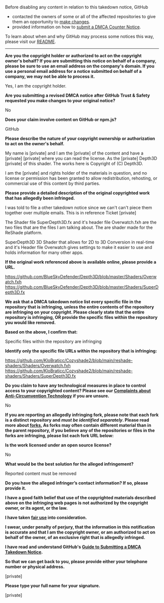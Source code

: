 Before disabling any content in relation to this takedown notice, GitHub
- contacted the owners of some or all of the affected repositories to give them an opportunity to [make changes](https://docs.github.com/en/github/site-policy/dmca-takedown-policy#a-how-does-this-actually-work).
- provided information on how to [submit a DMCA Counter Notice](https://docs.github.com/en/articles/guide-to-submitting-a-dmca-counter-notice).

To learn about when and why GitHub may process some notices this way, please visit our [README](https://github.com/github/dmca/blob/master/README.md#anatomy-of-a-takedown-notice).

---

**Are you the copyright holder or authorized to act on the copyright owner's behalf? If you are submitting this notice on behalf of a company, please be sure to use an email address on the company's domain. If you use a personal email address for a notice submitted on behalf of a company, we may not be able to process it.**

Yes, I am the copyright holder.

**Are you submitting a revised DMCA notice after GitHub Trust & Safety requested you make changes to your original notice?**

No

**Does your claim involve content on GitHub or npm.js?**

GitHub

**Please describe the nature of your copyright ownership or authorization to act on the owner's behalf.**

My name is [private] and I am the [private] of the content and have a [private] [private] where you can read the license. As the [private] Depth3D [private] of this shader. The works here is Copyright of (C) Depth3D.

I am the [private] and rights holder of the materials in question, and no license or permission has been granted to allow redistribution, rehosting, or commercial use of this content by third parties.

**Please provide a detailed description of the original copyrighted work that has allegedly been infringed.**

I was told to file a other takedown notice since we can't can't piece them together over multiple emails. This is in reference Ticket [private]

The Shader file SuperDepth3D.fx and it's header file Overwatch.fxh are the two files that are the files I am talking about. The are shader made for the ReShade platform.

SuperDepth3D 3D Shader that allows for 2D to 3D Conversion in real-time and it's Header file Overwatch gives settings to make it easier to use and holds information for many other apps.

**If the original work referenced above is available online, please provide a URL.**

https://github.com/BlueSkyDefender/Depth3D/blob/master/Shaders/Overwatch.fxh  
https://github.com/BlueSkyDefender/Depth3D/blob/master/Shaders/SuperDepth3D.fx

**We ask that a DMCA takedown notice list every specific file in the repository that is infringing, unless the entire contents of the repository are infringing on your copyright. Please clearly state that the entire repository is infringing, OR provide the specific files within the repository you would like removed.**

**Based on the above, I confirm that:**

Specific files within the repository are infringing

**Identify only the specific file URLs within the repository that is infringing:**

https://github.com/KloBraticc/Cozyshade2/blob/main/reshade-shaders/Shaders/Overwatch.fxh  
https://github.com/KloBraticc/Cozyshade2/blob/main/reshade-shaders/Shaders/SuperDepth3D.fx

**Do you claim to have any technological measures in place to control access to your copyrighted content? Please see our <a href="https://docs.github.com/articles/guide-to-submitting-a-dmca-takedown-notice#complaints-about-anti-circumvention-technology">Complaints about Anti-Circumvention Technology</a> if you are unsure.**

No

**If you are reporting an allegedly infringing fork, please note that each fork is a distinct repository and <i>must be identified separately</i>. Please read more about <a href="https://docs.github.com/articles/dmca-takedown-policy#b-what-about-forks-or-whats-a-fork">forks.</a> As forks may often contain different material than in the parent repository, if you believe any of the repositories or files in the forks are infringing, please list each fork URL below:**

**Is the work licensed under an open source license?**

No

**What would be the best solution for the alleged infringement?**

Reported content must be removed

**Do you have the alleged infringer’s contact information? If so, please provide it.**

**I have a good faith belief that use of the copyrighted materials described above on the infringing web pages is not authorized by the copyright owner, or its agent, or the law.**

**I have taken <a href="https://www.lumendatabase.org/topics/22">fair use</a> into consideration.**

**I swear, under penalty of perjury, that the information in this notification is accurate and that I am the copyright owner, or am authorized to act on behalf of the owner, of an exclusive right that is allegedly infringed.**

**I have read and understand GitHub's <a href="https://docs.github.com/articles/guide-to-submitting-a-dmca-takedown-notice/">Guide to Submitting a DMCA Takedown Notice</a>.**

**So that we can get back to you, please provide either your telephone number or physical address.**

[private]

**Please type your full name for your signature.**

[private]
